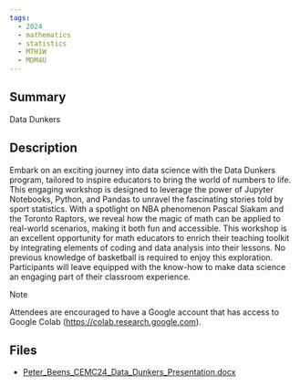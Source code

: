 ```yaml
---
tags:
  - 2024
  - mathematics
  - statistics
  - MTH1W
  - MDM4U
---
```


## Summary

Data Dunkers

## Description

Embark on an exciting journey into data science with the Data Dunkers program, tailored to inspire educators to bring the world of numbers to life. This engaging workshop is designed to leverage the power of Jupyter Notebooks, Python, and Pandas to unravel the fascinating stories told by sport statistics. With a spotlight on NBA phenomenon Pascal Siakam and the Toronto Raptors, we reveal how the magic of math can be applied to real-world scenarios, making it both fun and accessible. This workshop is an excellent opportunity for math educators to enrich their teaching toolkit by integrating elements of coding and data analysis into their lessons. No previous knowledge of basketball is required to enjoy this exploration. Participants will leave equipped with the know-how to make data science an engaging part of their classroom experience.

> [!NOTE]
> Attendees are encouraged to have a Google account that has access to Google Colab (https://colab.research.google.com).

## Files

*   [Peter\_Beens\_CEMC24\_Data\_Dunkers\_Presentation.docx](https://www.russellgordon.ca/acse/cemc-cse-resources/resources/2024/Peter_Beens/Peter_Beens_CEMC24_Data_Dunkers_Presentation.docx)
